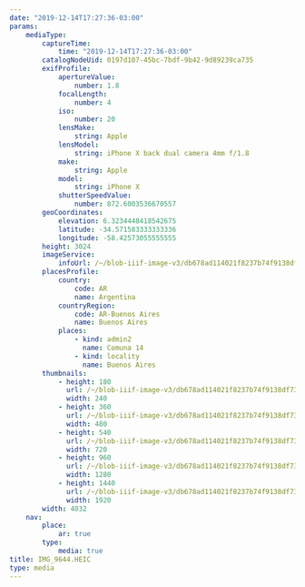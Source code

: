 ```yaml
---
date: "2019-12-14T17:27:36-03:00"
params:
    mediaType:
        captureTime:
            time: "2019-12-14T17:27:36-03:00"
        catalogNodeUid: 0197d107-45bc-7bdf-9b42-9d89239ca735
        exifProfile:
            apertureValue:
                number: 1.8
            focalLength:
                number: 4
            iso:
                number: 20
            lensMake:
                string: Apple
            lensModel:
                string: iPhone X back dual camera 4mm f/1.8
            make:
                string: Apple
            model:
                string: iPhone X
            shutterSpeedValue:
                number: 872.6003536670557
        geoCoordinates:
            elevation: 6.3234448418542675
            latitude: -34.571583333333336
            longitude: -58.42573055555555
        height: 3024
        imageService:
            infoUrl: /~/blob-iiif-image-v3/db678ad114021f8237b74f9138df730c63276804695a1022f88019eb44bf91e5/info.json
        placesProfile:
            country:
                code: AR
                name: Argentina
            countryRegion:
                code: AR-Buenos Aires
                name: Buenos Aires
            places:
                - kind: admin2
                  name: Comuna 14
                - kind: locality
                  name: Buenos Aires
        thumbnails:
            - height: 180
              url: /~/blob-iiif-image-v3/db678ad114021f8237b74f9138df730c63276804695a1022f88019eb44bf91e5/full/240%2C180/0/default.jpg
              width: 240
            - height: 360
              url: /~/blob-iiif-image-v3/db678ad114021f8237b74f9138df730c63276804695a1022f88019eb44bf91e5/full/480%2C360/0/default.jpg
              width: 480
            - height: 540
              url: /~/blob-iiif-image-v3/db678ad114021f8237b74f9138df730c63276804695a1022f88019eb44bf91e5/full/720%2C540/0/default.jpg
              width: 720
            - height: 960
              url: /~/blob-iiif-image-v3/db678ad114021f8237b74f9138df730c63276804695a1022f88019eb44bf91e5/full/1280%2C960/0/default.jpg
              width: 1280
            - height: 1440
              url: /~/blob-iiif-image-v3/db678ad114021f8237b74f9138df730c63276804695a1022f88019eb44bf91e5/full/1920%2C1440/0/default.jpg
              width: 1920
        width: 4032
    nav:
        place:
            ar: true
        type:
            media: true
title: IMG_9644.HEIC
type: media
---
```

